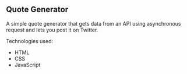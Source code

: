 ## Quote Generator

A simple quote generator that gets data from an API using asynchronous request and lets you post it on Twitter.

Technologies used:
- HTML
- CSS
- JavaScript